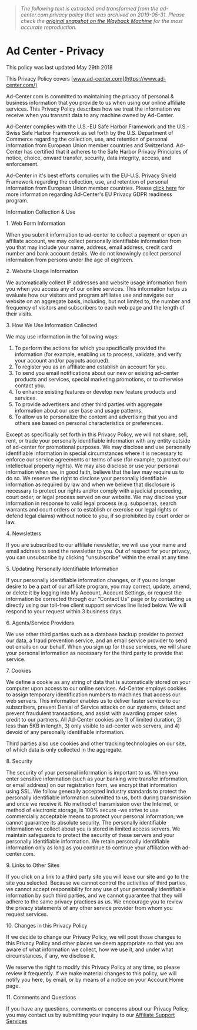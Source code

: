 > *The following text is extracted and transformed from the ad-center.com privacy policy that was archived on 2019-05-31. Please check the [original snapshot on the Wayback Machine](https://web.archive.org/web/20190531200203id_/https%3A//www.ad-center.com/privacy) for the most accurate reproduction.*

# Ad Center - Privacy

This policy was last updated May 29th 2018

This Privacy Policy covers [www.ad-center.com](https://www.ad-center.com/)

Ad-Center.com is committed to maintaining the privacy of personal & business information that you provide to us when using our online affiliate services. This Privacy Policy describes how we treat the information we receive when you transmit data to any machine owned by Ad-Center.

Ad-Center complies with the U.S.-EU Safe Harbor Framework and the U.S.-Swiss Safe Harbor Framework as set forth by the U.S. Department of Commerce regarding the collection, use, and retention of personal information from European Union member countries and Switzerland. Ad-Center has certified that it adheres to the Safe Harbor Privacy Principles of notice, choice, onward transfer, security, data integrity, access, and enforcement.

Ad-Center in it's best efforts complies with the EU-U.S. Privacy Shield Framework regarding the collection, use, and retention of personal information from European Union member countries. Please [click here](https://www.ad-center.com/GDPR) for more information regarding Ad-Center's EU Privacy GDPR readiness program.

Information Collection & Use

1\. Web Form Information

When you submit information to ad-center to collect a payment or open an affiliate account, we may collect personally identifiable information from you that may include your name, address, email address, credit card number and bank account details. We do not knowingly collect personal information from persons under the age of eighteen. 

2\. Website Usage Information

We automatically collect IP addresses and website usage information from you when you access any of our online services. This information helps us evaluate how our visitors and program affiliates use and navigate our website on an aggregate basis, including, but not limited to, the number and frequency of visitors and subscribers to each web page and the length of their visits. 

3\. How We Use Information Collected

We may use information in the following ways: 

  1. To perform the actions for which you specifically provided the information (for example, enabling us to process, validate, and verify your account and/or payouts accrued).
  2. To register you as an affiliate and establish an account for you.
  3. To send you email notifications about our new or existing ad-center products and services, special marketing promotions, or to otherwise contact you.
  4. To enhance existing features or develop new feature products and services.
  5. To provide advertisers and other third parties with aggregate information about our user base and usage patterns.
  6. To allow us to personalize the content and advertising that you and others see based on personal characteristics or preferences.



Except as specifically set forth in this Privacy Policy, we will not share, sell, rent, or trade your personally identifiable information with any entity outside of ad-center for promotional purposes. We may disclose and use personally identifiable information in special circumstances where it is necessary to enforce our service agreements or terms of use (for example, to protect our intellectual property rights). We may also disclose or use your personal information when we, in good faith, believe that the law may require us to do so. We reserve the right to disclose your personally identifiable information as required by law and when we believe that disclosure is necessary to protect our rights and/or comply with a judicial proceeding, court order, or legal process served on our website. We may disclose your information in response to valid legal process (e.g. subpoenas, search warrants and court orders or to establish or exercise our legal rights or defend legal claims) without notice to you, if so prohibited by court order or law. 

4\. Newsletters

If you are subscribed to our affiliate newsletter, we will use your name and email address to send the newsletter to you. Out of respect for your privacy, you can unsubscribe by clicking "unsubscribe" within the email at any time. 

5\. Updating Personally Identifiable Information

If your personally identifiable information changes, or if you no longer desire to be a part of our affiliate program, you may correct, update, amend, or delete it by logging into My Account, Account Settings, or request the information be corrected through our “Contact Us” page or by contacting us directly using our toll-free client support services line listed below. We will respond to your request within 3 business days. 

6\. Agents/Service Providers

We use other third parties such as a database backup provider to protect our data, a fraud prevention service, and an email service provider to send out emails on our behalf. When you sign up for these services, we will share your personal information as necessary for the third party to provide that service. 

7\. Cookies

We define a cookie as any string of data that is automatically stored on your computer upon access to our online services. Ad-Center employs cookies to assign temporary identification numbers to machines that access our web servers. This information enables us to deliver faster service to our subscribers, prevent Denial of Service attacks on our systems, detect and prevent fraudulent transactions, and assist with awarding proper sales credit to our partners. All Ad-Center cookies are 1) of limited duration, 2) less than 5KB in length, 3) only visible to ad-center web servers, and 4) devoid of any personally identifiable information.

Third parties also use cookies and other tracking technologies on our site, of which data is only collected in the aggregate. 

8\. Security

The security of your personal information is important to us. When you enter sensitive information (such as your banking wire transfer information, or email address) on our registration form, we encrypt that information using SSL. We follow generally accepted industry standards to protect the personally identifiable information submitted to us, both during transmission and once we receive it. No method of transmission over the Internet, or method of electronic storage, is 100% secure -we strive to use commercially acceptable means to protect your personal information; we cannot guarantee its absolute security. The personally identifiable information we collect about you is stored in limited access servers. We maintain safeguards to protect the security of these servers and your personally identifiable information. We retain personally identifiable information only as long as you continue to continue your affiliation with ad-center.com. 

9\. Links to Other Sites

If you click on a link to a third party site you will leave our site and go to the site you selected. Because we cannot control the activities of third parties, we cannot accept responsibility for any use of your personally identifiable information by such third parties, and we cannot guarantee that they will adhere to the same privacy practices as us. We encourage you to review the privacy statements of any other service provider from whom you request services. 

10\. Changes in this Privacy Policy

If we decide to change our Privacy Policy, we will post those changes to this Privacy Policy and other places we deem appropriate so that you are aware of what information we collect, how we use it, and under what circumstances, if any, we disclose it.

We reserve the right to modify this Privacy Policy at any time, so please review it frequently. If we make material changes to this policy, we will notify you here, by email, or by means of a notice on your Account Home page. 

11\. Comments and Questions

If you have any questions, comments or concerns about our Privacy Policy, you may contact us by submitting your inquiry to our [Affiliate Support Services ](https://www.ad-center.com/contact)
